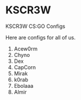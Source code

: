 # KSCR3W
KSCR3W CS:GO Configs


Here are configs for all of us.

1. Acew0rm
2. Chyno
3. Dex
4. CapCorn
5. Mirak
6. k0rab 
7. Ebolaaa
8. Almir
